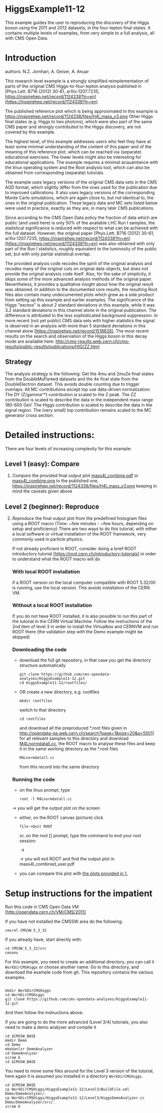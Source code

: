 # HiggsExample11-12
This example guides the user to reproducing the discovery of the Higgs boson using the 2011 and 2012 datasets, in the four-lepton final states. It contains multiple levels of examples, from very simple to a full analysis, all with CMS Open Data.

# Introduction

authors: N.Z. Jomhari, A. Geiser, A. Anuar 

This research level example is a strongly simplified reimplementation of 
parts of the original CMS Higgs-to-four-lepton analysis published in
[Phys.Lett. B716 (2012) 30-61,  arXiv:1207.7235, 
https://inspirehep.net/record/1124338?ln=en](https://inspirehep.net/record/1124338?ln=en)

The published reference plot which is being approximated in this example is  
https://inspirehep.net/record/1124338/files/H4l_mass_v3.png
Other Higgs final states (e.g. Higgs to two photons), which were also part of 
the same CMS paper and strongly contributed to the Higgs discovery, are not 
covered by this example. 

The highest level, of this example addresses users who feel they have at least 
some minimal understanding of the content of this paper and of the meaning 
of this reference plot, which can be reached via (separate) educational 
exercises. 
The lower levels might also be interesting for educational applications.
The example requires a minimal acquaintance with the linux operating system 
and the Root analysis tool, which can also be obtained from corresponding 
(separate) tutorials.

The example uses legacy versions of the original CMS data sets in the 
CMS AOD format, which slightly differ from the ones used for the 
publication due to improved calibrations. It also uses legacy versions of the 
corresponding Monte Carlo simulations, which are again close to, but not 
identical to, the ones in the original publication. These legacy data and MC 
sets listed below were used in practice, exactly as they are, in many later CMS
publications.

Since according to the CMS Open Data policy the fraction of data which are 
public (and used here) is only 50% of the available LHC Run I samples, 
the statistical significance is reduced with respect to what can be 
achieved with the full dataset. However, the original paper 
[Phys.Lett. B716 (2012) 30-61,  arXiv:1207.7235, 
https://inspirehep.net/record/1124338?ln=en](https://inspirehep.net/record/1124338?ln=en)
was also obtained with only part of the Run I statistics, roughly
equivalent to the luminosity of the public set, but with only partial 
statistical overlap.

The provided analysis code recodes the spirit of the original 
analysis and recodes many of the original cuts on original data objects, 
but does not provide the original analysis code itself. Also, for the sake of
simplicity, it skips some of the more advanced analysis methods of the 
original paper. Nevertheless, it provides a qualitative insight about how the 
original result was obtained. In addition to the documented core results, 
the resulting Root files also contain many undocumented plots which grew 
as a side product from setting up this example and earlier examples.
The significance of the Higgs "excess" is about 2 standard deviations in 
this example, while it was 3.2 standard deviations in this channel alone 
in the original publication. The difference is attributed to the less 
sophisticated background suppression.
In more recent (not yet public) CMS data sets with higher statistics the 
signal is observed in an analysis with more than 5 standard 
deviations in this channel alone [https://inspirehep.net/record/1518828]. 
The most recent results on the search and observation of the Higgs boson 
in this decay mode are available here: http://cms-results.web.cern.ch/cms-results/public-results/publications/HIG/ZZ.html


## Strategy 

The analysis strategy is the following: Get the 4mu and 2mu2e final states 
from the DoubleMuParked datasets and the 4e final state from the 
DoubleElectron dataset. This avoids double counting due to trigger overlaps.
All MC contributions except top use data-driven normalization:
The DY (Z/gamma^*) contribution is scaled to the Z peak.
The ZZ contribution is scaled to describe the data in the independent 
mass range 180-600 GeV.
The Higgs contribution is scaled to describe the data in the signal region.
The (very small) top contribution remains scaled to the MC generator cross 
section.     

# Detailed instructions:
There are four levels of increasing complexity for this example:

## Level 1 (easy): Compare

1. *Compare* the provided final output plot 
   [mass4l_combine.pdf](https://raw.githubusercontent.com/cms-opendata-analyses/HiggsExample11-12/master/mass4l_combine.pdf)
   or 
   [mass4l_combine.png](https://raw.githubusercontent.com/cms-opendata-analyses/HiggsExample11-12/master/mass4l_combine.png)
   to the published one, 
   https://inspirehep.net/record/1124338/files/H4l_mass_v3.png
   keeping in mind the caveats given above 

## Level 2 (beginner): Reproduce

2. *Reproduce* the final output plot from the predefined histogram files 
   using a ROOT macro 
   (Time: ~few minutes - ~few hours, depending on setup and proficiency)
   There are two ways to do this tutorial, with either a local software or virtual installation of the ROOT framework,  very commonly used in particle physics. 
   
   If not already proficient in ROOT, consider doing a brief ROOT 
   introductory tutorial [https://root.cern.ch/introductory-tutorials] in order to understand what the ROOT 
   macro will do 

   ### With local ROOT installation
   
   if a ROOT version on the local computer compatible with ROOT 5.32/00 
   is running, use the local version. This avoids installation of the CERN VM.
   
   ### Without a local ROOT installation
 
   If you do not have ROOT installed, it is also possible to run this part of the tutorial in the CERN Virtual Machine.
   Follow the instructions of the 2nd item of level 3
   in order to install the Virtualbox and CERNVM and run ROOT there
   (the validation step with the Demo example might be skipped) 

   ### Downloading the code
   
      - download the full git repository, in that case you get the directory structure automatically 

        ```
        git clone https://github.com/cms-opendata-analyses/HiggsExample11-12.git
        cd HiggsExample11-12/rootfiles/
        ```
        
      - OR create a new directory, e.g. rootfiles 
      
        ```      
        mkdir rootfiles
        ```
      
        switch to that directory 
        
        ```
        cd rootfiles
        ```
        
        and download all the preproduced *.root files given in 
        http://opendata-qa.web.cern.ch/search?page=1&size=20&q=5501] for all relevant samples to this directory 
        and download [M4Lnormdatall.cc](https://raw.githubusercontent.com/cms-opendata-analyses/HiggsExample11-12/master/examplerootfiles/M4Lnormdatall.cc), the ROOT macro to analyse these files and keep it in the same working directory as the *.root files
      
         ```
         M4Lnormdatall.cc 
         ```
         
        from this record into the same directory
      ### Running the code
      - on the linux prompt, type 
      
         ```
         root -l M4Lnormdatall.cc
         ```
      
      -> you will get the output plot on the screen
      - either, on the ROOT canvas (picture) click 
      
         ```
         file->Quit ROOT
         ```
         
        or, on the root [] prompt, type the command to end your root session:
        
         ```
         .q     
         ```
         
        -> you will exit ROOT and find the output plot in 
           mass4l_combined_user.pdf
           
      - you can compare this plot with [the plots provided in 1.](https://github.com/cms-opendata-analyses/HiggsExample11-12/blob/master/README.md#level-1-easy-compare)
<!----
## Level 3 (intermediate): Produce

3. *Produce* a ROOT data input file from original data and MC files for one 
   Higgs signal candidate and for the simulated Higgs signal with reduced 
   statistics (for speed reasons) and reproduce the final output plot 
   containing your own input using a ROOT macro 
   (~few minutes to ~1 hour if Virtual machine is already installed, 
     depending on internet connection and computer performance, up to 
     ~few hours otherwise) 
   -> - if not already done follow instructions in 
        CMS 2011 Virtual Machines: How to install  
        [http://opendata.web.cern.ch/docs/cms-virtual-machine-2011]
        * install VirtualBox
        * install CERNVM Virtual Machine
      - in particular, if not yet done, run the Demo program from  
        * Test and Validate
        (needed by the subsequent program!)
      - replace BuildFile.xml by the version downloaded from this record
      - download HiggsDemoAnalyzer.cc from this record to the /src subdirectory
      - recompile
scram b
      - download demoanalyzer_cfg_level3data.py (data example) and 
        demoanalyzer_cfg_level3MC.py (Higgs simulation example)
      - create datasets directory if not yet existing
mkdir datasets
      - change to this directory
cd datasets
      - download the 2011 JSON validation file from [http://opendata.web.cern.ch/record/1001]
      - if not yet done at level 2, create the directory rootfiles and 
        download all the level 2 root files to this directory (see level 2)
      - run the two analysis jobs (one on data, one on MC, the input files 
        are already predefined) 
cmsRun demoanalyzer_cfg_level3data.py
        -> will produce output file DoubleMuParked2012C_10000_Higgs.root
        containing 1 Higgs candidate from the data
cmsRun demoanalyzer_cfg_level3MC.py
        -> will produce output file Higgs4L1file.root
        containing the Higgs signal distributions with reduced statistics
      - move the two .root files above to the .rootfiles directory, together
        with the predefined files
mv DoubleMuParked2012C_10000_Higgs.root rootfiles/.
mv Higgs4L1file.root rootfiles/.
      - change directory
cd rootfiles
      - download the macro M4Lnormdatall_lvl3.cc
      - on the linux prompt, type 
root -l M4Lnormdatall_lvl3.cc
        -> you will get the output plot on the screen;
        the magenta Higgs signal histogram will now be the one you produced, 
        and the one data event which you have selected will be shown as a blue 
        triangle 
      - either, on the ROOT canvas (picture) click 
file->Quit ROOT
        or, on the root [] prompt, type 
.q     
        -> you will exit ROOT and find the output plot in 
           mass4l_combined_user3.pdf 

## Level 4 (advanced): Full analysis

4. Reproduce the full example analysis 
   (up to ~1 month or more on single CPU with fast internet connection, 
    depending on internet connection speed and computer performance)
      - start by running level 3 and understand what you have done
      - download demoanalyzer_cfg_level4data.py and 
        demoanalyzer_cfg_level4MC.py 
      - at this level, instead of running over a single file, you will run 
        over so-called index files which contain chains of files
      - download all the data index files for the datasets listed in 
        List_indexfile.txt to the datasets directory
      - download the 2011 validation (JSON) file to the datasets directory
        (in which you should already have the 2012 one)
      - download all the MC index files for the MC sets listed in 
        List_indexfile.txt to the MCsets directory (after having created it)
      - edit the relevant demoanalyzer file and insert the index file you 
        want; for data, make sure to use the correct JSON validation file
        in each case; set an outputfile name of your choice for each smaple 
        which you will recognise 
      - run the analysis job (cmsRun demoanalyzer_cfg_level4...) sequentially 
        on all the input samples listed in List_indexfile.txt, i.e. produce 
        all root output files yourself.
        If you have access to a computer farm with local support for the 
        installation of the CMS software (the Open Data team can only provide 
        support for the single virtual machine mode), you may also run 
        the analysis in parallel on different CPUs, correspondingly speeding 
        up the result. 
      - merge all the files from different index files of a dataset by using
        ROOT tools   
      - go to 2., using your own Root output files instead of the predefined 
        ones
--->

# Setup instructions for the impatient

Run this code in CMS Open Data VM [http://opendata.cern.ch/VM/CMS/2011]

If you have not installed the CMSSW area do the following:
```
cmsrel CMSSW_5_3_32
```
If you already have, start directly with:

```
cd CMSSW_5_3_32/src
cmsenv
```


For this example, you need to create an additional directory, you can call it `WorkDirCMSHiggs` or choose another name.
Go to this directory, and download the example code from git. This repository contains the various examples.

```

mkdir WorkDirCMSHiggs
cd WorkDirCMSHiggs
git clone https://github.com/cms-opendata-analyses/HiggsExample11-12.git

```
And then follow the instructions above.

If you are going to do the more advanced (Level 3/4) tutorials, you also need to make a demo analyser and compile it

```
cd $CMSSW_BASE
mkdir Demo
cd Demo
mkedanlzr DemoAnalyzer
cd DemoAnalyzer 
scram b
cd $CMSSW_BASE
```
You need to move some files around for the Level 3 version of the tutorial, here again it is assumed you installed in a directory `WorkDirCMSHiggs`.
```
cd $CMSSW_BASE
cp WorkDirCMSHiggs/HiggsExample11-12/Level3/BuildFile.xml Demo/DemoAnalyzer/.
cp WorkDirCMSHiggs/HiggsExample11-12/Level3/HiggsDemoAnalyzer.cc Demo/DemoAnalyzer/src/.
scram b
```
